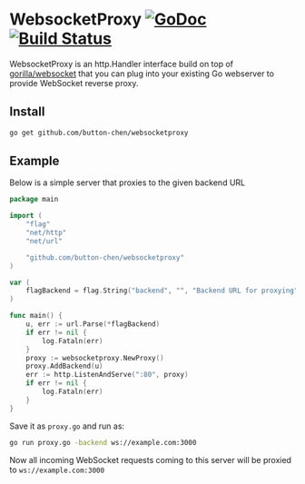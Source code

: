 # WebsocketProxy [![GoDoc](https://godoc.org/github.com/koding/websocketproxy?status.svg)](https://godoc.org/github.com/koding/websocketproxy) [![Build Status](https://travis-ci.org/koding/websocketproxy.svg)](https://travis-ci.org/koding/websocketproxy)

WebsocketProxy is an http.Handler interface build on top of
[gorilla/websocket](https://github.com/gorilla/websocket) that you can plug
into your existing Go webserver to provide WebSocket reverse proxy.

## Install

```bash
go get github.com/button-chen/websocketproxy
```

## Example

Below is a simple server that proxies to the given backend URL

```go
package main

import (
	"flag"
	"net/http"
	"net/url"

	"github.com/button-chen/websocketproxy"
)

var (
	flagBackend = flag.String("backend", "", "Backend URL for proxying")
)

func main() {
	u, err := url.Parse(*flagBackend)
	if err != nil {
		log.Fataln(err)
	}
	proxy := websocketproxy.NewProxy()
	proxy.AddBackend(u)
	err := http.ListenAndServe(":80", proxy)
	if err != nil {
		log.Fataln(err)
	}
}
```

Save it as `proxy.go` and run as:

```bash
go run proxy.go -backend ws://example.com:3000
```

Now all incoming WebSocket requests coming to this server will be proxied to
`ws://example.com:3000`


